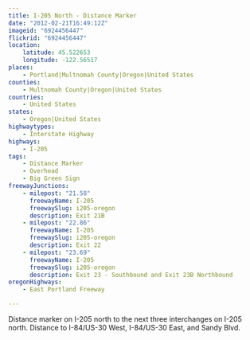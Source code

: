 ```yaml
---
title: I-205 North - Distance Marker
date: "2012-02-21T16:49:12Z"
imageid: "6924456447"
flickrid: "6924456447"
location:
    latitude: 45.522653
    longitude: -122.56517
places:
    - Portland|Multnomah County|Oregon|United States
counties:
    - Multnomah County|Oregon|United States
countries:
    - United States
states:
    - Oregon|United States
highwaytypes:
    - Interstate Highway
highways:
    - I-205
tags:
    - Distance Marker
    - Overhead
    - Big Green Sign
freewayJunctions:
    - milepost: "21.58"
      freewayName: I-205
      freewaySlug: i205-oregon
      description: Exit 21B
    - milepost: "22.86"
      freewayName: I-205
      freewaySlug: i205-oregon
      description: Exit 22
    - milepost: "23.69"
      freewayName: I-205
      freewaySlug: i205-oregon
      description: Exit 23 - Southbound and Exit 23B Northbound
oregonHighways:
    - East Portland Freeway

---
```

Distance marker on I-205 north to the next three interchanges on I-205 north.  Distance to I-84/US-30 West, I-84/US-30 East, and Sandy Blvd.
